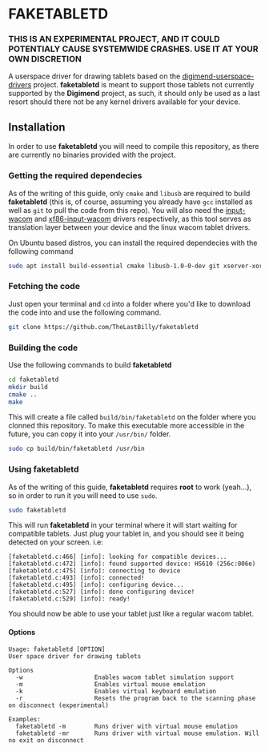 # FAKETABLETD

### **THIS IS AN EXPERIMENTAL PROJECT, AND IT COULD POTENTIALY CAUSE SYSTEMWIDE CRASHES. USE IT AT YOUR OWN DISCRETION**
A userspace driver for drawing tablets based on the [digimend-userspace-drivers](https://github.com/DIGImend/digimend-userspace-drivers) project. **faketabletd** is meant to support those tablets not currently supported by the **Digimend** project, as such, it should only be used as a last resort should there not be any kernel drivers available for your device.

## Installation
In order to use **faketabletd** you will need to compile this repository, as there are currently no binaries provided with the project.

### Getting the required dependecies
As of the writing of this guide, only `cmake` and `libusb` are required to build **faketabletd** (this is, of course, assuming you already have `gcc` installed as well as `git` to pull the code from this repo). You will also need the [input-wacom](https://github.com/linuxwacom/input-wacom) and [xf86-input-wacom](https://github.com/linuxwacom/xf86-input-wacom) drivers respectively, as this tool serves as translation layer between your device and the linux wacom tablet drivers.

On Ubuntu based distros, you can install the required dependecies with the following command
```bash
sudo apt install build-essential cmake libusb-1.0-0-dev git xserver-xorg-input-wacom
```

### Fetching the code
Just open your terminal and `cd` into a folder where you'd like to download the code into and use the following command.
```bash
git clone https://github.com/TheLastBilly/faketabletd
```

### Building the code
Use the following commands to build **faketabletd**
```bash
cd faketabletd
mkdir build
cmake ..
make
```

This will create a file called `build/bin/faketabletd` on the folder where you clonned this repository. To make this executable more accessible in the future, you can copy it into your `/usr/bin/` folder.
```bash
sudo cp build/bin/faketabletd /usr/bin
```

### Using faketabletd

As of the writing of this guide, **faketabletd** requires **root** to work (yeah...), so in order to run it you will need to use `sudo`.

```bash
sudo faketabletd
```

This will run **faketabletd** in your terminal where it will start waiting for compatible tablets. Just plug your tablet in, and you should see it being detected on your screen. i.e:
```
[faketabletd.c:466] [info]: looking for compatible devices...
[faketabletd.c:472] [info]: found supported device: HS610 (256c:006e)
[faketabletd.c:475] [info]: connecting to device
[faketabletd.c:493] [info]: connected!
[faketabletd.c:495] [info]: configuring device...
[faketabletd.c:527] [info]: done configuring device!
[faketabletd.c:529] [info]: ready!
```

You should now be able to use your tablet just like a regular wacom tablet.
#### Options
```
Usage: faketabletd [OPTION]
User space driver for drawing tablets

Options
  -w                    Enables wacom tablet simulation support
  -m                    Enables virtual mouse emulation
  -k                    Enables virtual keyboard emulation
  -r                    Resets the program back to the scanning phase on disconnect (experimental)

Examples:
  faketabletd -m        Runs driver with virtual mouse emulation
  faketabletd -mr       Runs driver with virtual mouse emulation. Will no exit on disconnect
```